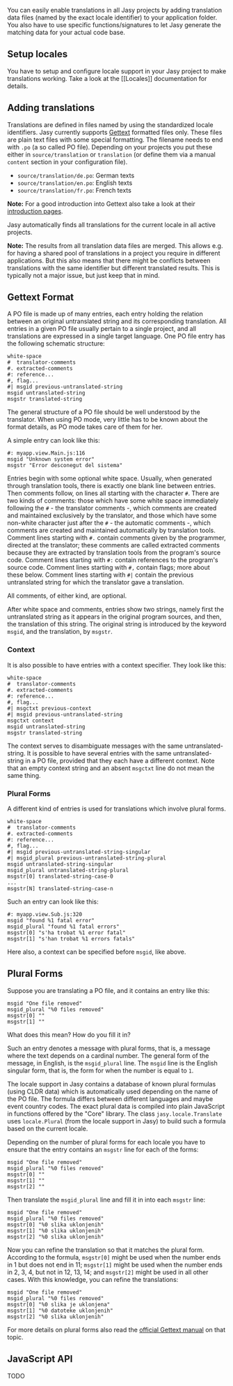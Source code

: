 You can easily enable translations in all Jasy projects by adding translation data files (named by the exact locale identifier) to your application folder. You also have to use specific functions/signatures to let Jasy generate the matching data for your actual code base. 

## Setup locales

You have to setup and configure locale support in your Jasy project to make translations working. Take a look at the [[Locales]] documentation for details.

## Adding translations

Translations are defined in files named by using the standardized locale identifiers. Jasy currently supports [Gettext](http://www.gnu.org/software/gettext/) formatted files only. These files are plain text files with some special formatting. The filename needs to end with `.po` (a so called PO file). Depending on your projects you put these either in `source/translation` or `translation` (or define them via a manual `content` section in your configuration file).

- `source/translation/de.po`: German texts
- `source/translation/en.po`: English texts
- `source/translation/fr.po`: French texts

**Note:** For a good introduction into Gettext also take a look at their [introduction pages](http://www.gnu.org/software/gettext/manual/gettext.html#Introduction).

Jasy automatically finds all translations for the current locale in all active projects. 

**Note:** The results from all translation data files are merged. This allows e.g. for having a shared pool of translations in a project you require in different applications. But this also means that there might be conflicts between translations with the same identifier but different translated results. This is typically not a major issue, but just keep that in mind.

## Gettext Format

A PO file is made up of many entries, each entry holding the relation between an original untranslated string and its corresponding translation. All entries in a given PO file usually pertain to a single project, and all translations are expressed in a single target language. One PO file entry has the following schematic structure:

    white-space
    #  translator-comments
    #. extracted-comments
    #: reference...
    #, flag...
    #| msgid previous-untranslated-string
    msgid untranslated-string
    msgstr translated-string

The general structure of a PO file should be well understood by the translator. When using PO mode, very little has to be known about the format details, as PO mode takes care of them for her.

A simple entry can look like this:

    #: myapp.view.Main.js:116
    msgid "Unknown system error"
    msgstr "Error desconegut del sistema"

Entries begin with some optional white space. Usually, when generated through translation tools, there is exactly one blank line between entries. Then comments follow, on lines all starting with the character `#`. There are two kinds of comments: those which have some white space immediately following the `#` - the translator comments -, which comments are created and maintained exclusively by the translator, and those which have some non-white character just after the `#` - the automatic comments -, which comments are created and maintained automatically by translation tools. Comment lines starting with `#.` contain comments given by the programmer, directed at the translator; these comments are called extracted comments because they are extracted by translation tools from the program's source code. Comment lines starting with `#:` contain references to the program's source code. Comment lines starting with `#,` contain flags; more about these below. Comment lines starting with `#|` contain the previous untranslated string for which the translator gave a translation.

All comments, of either kind, are optional.

After white space and comments, entries show two strings, namely first the untranslated string as it appears in the original program sources, and then, the translation of this string. The original string is introduced by the keyword `msgid`, and the translation, by `msgstr`.

### Context

It is also possible to have entries with a context specifier. They look like this:

    white-space
    #  translator-comments
    #. extracted-comments
    #: reference...
    #, flag...
    #| msgctxt previous-context
    #| msgid previous-untranslated-string
    msgctxt context
    msgid untranslated-string
    msgstr translated-string

The context serves to disambiguate messages with the same untranslated-string. It is possible to have several entries with the same untranslated-string in a PO file, provided that they each have a different context. Note that an empty context string and an absent `msgctxt` line do not mean the same thing.

### Plural Forms

A different kind of entries is used for translations which involve plural forms.

    white-space
    #  translator-comments
    #. extracted-comments
    #: reference...
    #, flag...
    #| msgid previous-untranslated-string-singular
    #| msgid_plural previous-untranslated-string-plural
    msgid untranslated-string-singular
    msgid_plural untranslated-string-plural
    msgstr[0] translated-string-case-0
    ...
    msgstr[N] translated-string-case-n

Such an entry can look like this:

    #: myapp.view.Sub.js:320
    msgid "found %1 fatal error"
    msgid_plural "found %1 fatal errors"
    msgstr[0] "s'ha trobat %1 error fatal"
    msgstr[1] "s'han trobat %1 errors fatals"

Here also, a context can be specified before `msgid`, like above.


## Plural Forms

Suppose you are translating a PO file, and it contains an entry like this:

    msgid "One file removed"
    msgid_plural "%0 files removed"
    msgstr[0] ""
    msgstr[1] ""

What does this mean? How do you fill it in?

Such an entry denotes a message with plural forms, that is, a message where the text depends on a cardinal number. The general form of the message, in English, is the `msgid_plural` line. The `msgid` line is the English singular form, that is, the form for when the number is equal to `1`. 

The locale support in Jasy contains a database of known plural formulas (using CLDR data) which is automatically used depending on the name of the PO file. The formula differs between different languages and maybe event country codes. The exact plural data is compiled into plain JavaScript in functions offered by the "Core" library. The class `jasy.locale.Translate` uses `locale.Plural` (from the locale support in Jasy) to build such a formula based on the current locale.

Depending on the number of plural forms for each locale you have to ensure that the entry contains an `msgstr` line for each of the forms:

    msgid "One file removed"
    msgid_plural "%0 files removed"
    msgstr[0] ""
    msgstr[1] ""
    msgstr[2] ""

Then translate the `msgid_plural` line and fill it in into each `msgstr` line:

    msgid "One file removed"
    msgid_plural "%0 files removed"
    msgstr[0] "%0 slika uklonjenih"
    msgstr[1] "%0 slika uklonjenih"
    msgstr[2] "%0 slika uklonjenih"

Now you can refine the translation so that it matches the plural form. According to the formula, `msgstr[0]` might be used when the number ends in 1 but does not end in 11; `msgstr[1]` might be used when the number ends in 2, 3, 4, but not in 12, 13, 14; and `msgstr[2]` might be used in all other cases. With this knowledge, you can refine the translations:

    msgid "One file removed"
    msgid_plural "%0 files removed"
    msgstr[0] "%0 slika je uklonjena"
    msgstr[1] "%0 datoteke uklonjenih"
    msgstr[2] "%0 slika uklonjenih"

For more details on plural forms also read the [official Gettext manual](http://www.gnu.org/software/gettext/manual/gettext.html#Plural-forms) on that topic.


## JavaScript API

TODO
